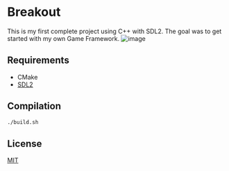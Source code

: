 # Breakout

This is my first complete project using C++ with SDL2. The goal was to get started with my own Game Framework.
![image](https://drive.google.com/uc?export=view&id=1cKdpd3vCmm4oUO6g_keWrmjSE8Eo_UpK)

## Requirements
* CMake
* [SDL2](https://www.libsdl.org/)

## Compilation

```bash
./build.sh
```

## License
[MIT](https://choosealicense.com/licenses/mit/)